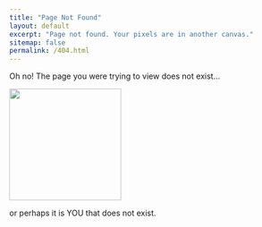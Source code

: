 ```yaml
---
title: "Page Not Found"
layout: default
excerpt: "Page not found. Your pixels are in another canvas."
sitemap: false
permalink: /404.html
---
```


Oh no! The page you were trying to view does not exist... 

<img src="{{ site.url }}{{ site.baseurl }}/images/logopic/HAL9000-2kpx-teal.png" style="width: 200px">

or perhaps it is YOU that does not exist.